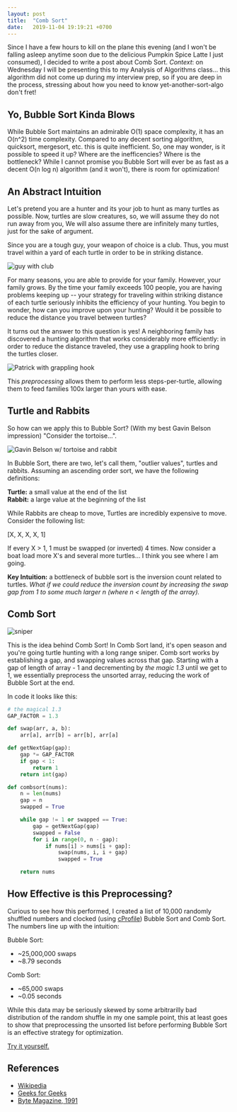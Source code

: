 ```yaml
---
layout: post
title:  "Comb Sort"
date:   2019-11-04 19:19:21 +0700
---
```


Since I have a few hours to kill on the plane this evening (and I won't be falling asleep anytime soon due to the delicious Pumpkin Spice Latte I just consumed), I decided to write a post about Comb Sort. *Context*: on Wednesday I will be presenting this to my Analysis of Algorithms class... this algorithm did not come up during my interview prep, so if you are deep in the process, stressing about how you need to know yet-another-sort-algo don't fret!

## Yo, Bubble Sort Kinda Blows

While Bubble Sort maintains an admirable O(1) space complexity, it has an O(n^2) time complexity. Compared to any decent sorting algorithm, quicksort, mergesort, etc. this is quite inefficient. So, one may wonder, is it possible to speed it up? Where are the inefficencies? Where is the bottleneck? While I cannot promise you Bubble Sort will ever be as fast as a decent O(n log n) algorithm (and it won't), there is room for optimization!

## An Abstract Intuition

Let's pretend you are a hunter and its your job to hunt as many turtles as possible. Now, turtles are slow creatures, so, we will assume they do not run away from you, We will also assume there are infinitely many turtles, just for the sake of argument. 

Since you are a tough guy, your weapon of choice is a club. Thus, you must travel within a yard of each turtle in order to be in striking distance. 

![guy with club](https://media.giphy.com/media/5PhDiKUbCYqNAxEKRP/giphy.gif)

For many seasons, you are able to provide for your family. However, your family grows. By the time your family exceeds 100 people, you are having problems keeping up -- your strategy for traveling within striking distance of each turtle seriously inhibits the efficiency of your hunting. You begin to wonder, how can you improve upon your hunting? Would it be possible to reduce the distance you travel between turtles?

It turns out the answer to this question is yes! A neighboring family has discovered a hunting algorithm that works considerably more efficiently: in order to reduce the distance traveled, they use a grappling hook to bring the turtles closer. 

![Patrick with grappling hook](https://media.giphy.com/media/3oKHWnvwhWK6yxNNXG/giphy.gif)

This *preprocessing* allows them to perform less steps-per-turtle, allowing them to feed families 100x larger than yours with ease.

## Turtle and Rabbits

So how can we apply this to Bubble Sort? (With my best Gavin Belson impression) "Consider the tortoise...".

![Gavin Belson w/ tortoise and rabbit](http://siliconvalleyism.com/images/800x460/consider-the-tortoise.jpg)

In Bubble Sort, there are two, let's call them, "outlier values", turtles and rabbits. Assuming an ascending order sort, we have the following definitions:

**Turtle:** a small value at the end of the list <br>
**Rabbit:** a large value at the beginning of the list

While Rabbits are cheap to move, Turtles are incredibly expensive to move. Consider the following list:

[X, X, X, X, 1]

If every X > 1, 1 must be swapped (or inverted) 4 times. Now consider a boat load more X's and several more turtles... I think you see where I am going.

**Key Intuition:** a bottleneck of bubble sort is the inversion count related to turtles. *What if we could reduce the inversion count by increasing the swap gap from 1 to some much larger n (where n < length of the array).*

## Comb Sort

![sniper](https://media.giphy.com/media/65ONx1Aykzjps8l19N/giphy.gif)

This is the idea behind Comb Sort! In Comb Sort land, it's open season and you're going turtle hunting with a long range sniper. 
Comb sort works by establishing a gap, and swapping values across that gap. Starting with a gap of length of array - 1 and decrementing by *the magic 1.3* until we get to 1, we essentially preprocess the unsorted array, reducing the work of Bubble Sort at the end.

In code it looks like this:

```python
# the magical 1.3
GAP_FACTOR = 1.3

def swap(arr, a, b):
    arr[a], arr[b] = arr[b], arr[a]

def getNextGap(gap):
    gap *= GAP_FACTOR
    if gap < 1:
        return 1
    return int(gap)

def combsort(nums):
    n = len(nums)
    gap = n
    swapped = True

    while gap != 1 or swapped == True:
        gap = getNextGap(gap)
        swapped = False
        for i in range(0, n - gap):
            if nums[i] > nums[i + gap]:
                swap(nums, i, i + gap)
                swapped = True

    return nums
```

## How Effective is this Preprocessing?

Curious to see how this performed, I created a list of 10,000 randomly shuffled numbers and clocked (using [cProfile](https://docs.python.org/2/library/profile.html)) Bubble Sort and Comb Sort. The numbers line up with the intuition:

Bubble Sort:
* ~25,000,000 swaps
* ~8.79 seconds

Comb Sort:
* ~65,000 swaps
* ~0.05 seconds

While this data may be seriously skewed by some arbitrarilly bad distribution of the random shuffle in my one sample point, this at least goes to show that preprocessing the unsorted list before performing Bubble Sort is an effective strategy for optimization.

[Try it yourself.](http://bit.ly/2WJi98f)

## References

* [Wikipedia](https://en.wikipedia.org/wiki/Comb_sort)
* [Geeks for Geeks](https://www.geeksforgeeks.org/comb-sort/)
* [Byte Magazine, 1991](http://cs.clackamas.cc.or.us/molatore/cs260Spr03/combsort.htm)